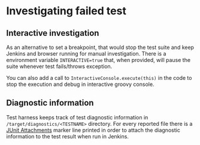 # Investigating failed test

## Interactive investigation

As an alternative to set a breakpoint, that would stop the test suite and keep Jenkins and browser running for manual investigation. There is a environment variable `INTERACTIVE=true` that, when provided, will pause the suite whenever test fails/throws exception.

You can also add a call to `InteractiveConsole.execute(this)` in the code to stop the execution and debug in interactive groovy console.

## Diagnostic information

Test harness keeps track of test diagnostic information in `/target/diagnostics/<TESTNAME>` directory. For every reported file there is a [JUnit Attachments](https://wiki.jenkins-ci.org/display/JENKINS/JUnit+Attachments+Plugin) marker line printed in order to attach the diagnostic information to the test result when run in Jenkins.
